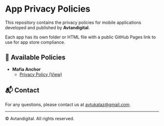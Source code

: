 # App Privacy Policies

This repository contains the privacy policies for mobile applications developed and published by **Avtandigital**.

Each app has its own folder or HTML file with a public GitHub Pages link to use for app store compliance.

## 🔐 Available Policies

- **Mafia Anchor**
  - [Privacy Policy (View)](https://avtuka.github.io/PrivacyPolicies/Mafia-Anchor/privacy-policy.html)

## 📬 Contact

For any questions, please contact us at avtukalaz@gmail.com.

---
© Avtandigital. All rights reserved.
